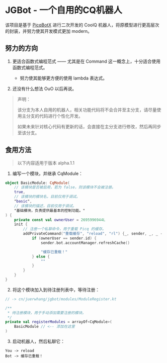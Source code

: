 # JGBot - 一个自用的CQ机器人

该项目是基于 [PicqBotX](https://github.com/HyDevelop/PicqBotX) 进行二次开发的 CoolQ 机器人，将原模型进行更高层次的封装，并努力使其开发模式更加 modern。

## 努力的方向

1. 更适合函数式编程范式 —— 尤其是在 Command 这一概念上，十分适合使用函数式编程范式。
    - 努力使其能够更方便的使用 lambda 表达式。

2. 还没有什么想法 OuO 以后再说。

> 声明：
>
> 该分支为本人自用的机器人，相关功能代码将不会合并至主分支，请尽量使用主分支的代码进行个性化开发。
>
> 如果未来针对核心代码有更新的话，会直接在主分支进行修改，然后再同步至该分支。

## 食用方法

> 以下内容适用于版本 alpha.1.1

1. 编写一个模块，并继承 CqModule：
```kotlin
object BasicModule: CqModule(
    // 该模块是否被启用，若为 false，则该模块不会被注册。
    true,
    // 该模块的模块名，目前仅用于调试。
    "basic",
    // 该模块的描述，目前仅用于调试。
    "基础模块，负责提供最基本的控制功能。"
) {
    private const val ownerUser = 2695996944L
    init {
        // 注册一个私聊命令，用于重载 Picq 的缓存。
        addPrivateCommand("重载缓存", "reload", "rl") {_, sender, _, _ ->
            if (ownerUser == sender.id) {
                sender.bot.accountManager.refreshCache()

                "缓存已重载！"
            } else {
                ""
            }
        }
    }
}
```

2. 将这个模块加入到待注册列表中，等待注册：
```kotlin
// -> cn/juerwhang/jgbot/modules/ModuleRegister.kt

/**
 * 待注册模块，用于手动添加需要注册的模块。
 */
private val registerModules = arrayOf<CqModule>(
    BasicModule // <-- 添加在这里
)
```

3. 启动机器人，然后私聊它：
```text
You -> reload
Bot -> 缓存已重载！
```